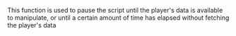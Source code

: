 This function is used to pause the script until the player's data is
available to manipulate, or until a certain amount of time has elapsed
without fetching the player's data